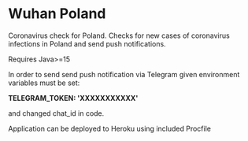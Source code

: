 # Wuhan Poland
Coronavirus check for Poland.
Checks for new cases of coronavirus infections in Poland and send push notifications.

Requires Java>=15

In order to send send push notification via Telegram given environment variables must be set:

**TELEGRAM_TOKEN: 'XXXXXXXXXXX'**

and changed chat_id in code.

Application can be deployed to Heroku using included Procfile
